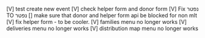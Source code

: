 [V] test create new event 
[V] check helper form and donor form
[V] Fix נפטר TO נפטר
[] make sure that donor and helper form api be blocked for non mlt
[V] fix helper form - to be cooler.
[V] families menu no longer works
[V] deliveries menu no longer works
[V] distribution map menu no longer works

